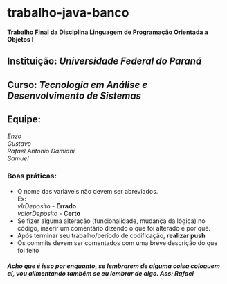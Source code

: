 # trabalho-java-banco
**Trabalho Final da Disciplina Linguagem de Programação Orientada a Objetos I**

## Instituição: *Universidade Federal do Paraná*

## Curso: *Tecnologia em Análise e Desenvolvimento de Sistemas*


## Equipe:
*Enzo*  
*Gustavo*  
*Rafael Antonio Damiani*  
*Samuel*

### Boas práticas:
- O nome das variáveis não devem ser abreviados.<br>
Ex:<br>
*vlrDeposito* - **Errado**<br>
*valorDeposito* - **Certo**<br>
 - Se fizer alguma alteração (funcionalidade, mudança da lógica) no código, inserir um comentário dizendo o que foi alterado e por quê.
 - Após terminar seu trabalho/período de codificação, **realizar push**
 - Os commits devem ser comentados com uma breve descrição do que foi feito


 
 #### ***Acho que é isso por enquanto, se lembrarem de alguma coisa coloquem aí, vou alimentando também se eu lembrar de algo. Ass: Rafael***